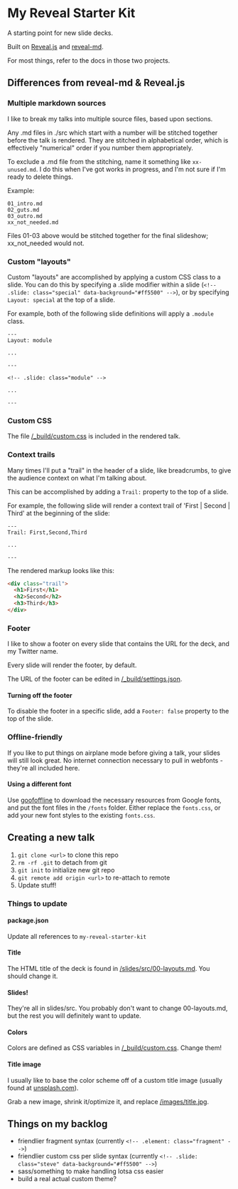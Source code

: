 # My Reveal Starter Kit

A starting point for new slide decks.

Built on [Reveal.js](https://github.com/hakimel/reveal.js) and [reveal-md](https://github.com/webpro/reveal-md).

For most things, refer to the docs in those two projects.

## Differences from reveal-md & Reveal.js

### Multiple markdown sources

I like to break my talks into multiple source files, based upon sections.

Any .md files in ./src which start with a number will be stitched together before the talk is rendered. They are stitched in alphabetical order, which is effectively "numerical" order if you number them appropriately.

To exclude a .md file from the stitching, name it something like `xx-unused.md`. I do this when I've got works in progress, and I'm not sure if I'm ready to delete things.

Example:

```
01_intro.md
02_guts.md
03_outro.md
xx_not_needed.md
```

Files 01-03 above would be stitched together for the final slideshow; xx_not_needed would not.

### Custom "layouts"

Custom "layouts" are accomplished by applying a custom CSS class to a slide. You can do this by specifying a .slide modifier within a slide (`<!-- .slide: class="special" data-background="#ff5500" -->`), or by specifying `Layout: special` at the top of a slide.

For example, both of the following slide definitions will apply a `.module` class.

```
---
Layout: module

...

---

<!-- .slide: class="module" -->

...

---
```

### Custom CSS

The file [/\_build/custom.css](/_build/custom.css) is included in the rendered talk.

### Context trails

Many times I'll put a "trail" in the header of a slide, like breadcrumbs, to give the audience context on what I'm talking about.

This can be accomplished by adding a `Trail:` property to the top of a slide.

For example, the following slide will render a context trail of 'First | Second | Third' at the beginning of the slide:

```
---
Trail: First,Second,Third

...

---
```

The rendered markup looks like this:

```html
<div class="trail">
  <h1>First</h1>
  <h2>Second</h2>
  <h3>Third</h3>
</div>
```

### Footer

I like to show a footer on every slide that contains the URL for the deck, and my Twitter name.

Every slide will render the footer, by default.

The URL of the footer can be edited in [/\_build/settings.json](/_build/settings.json).

#### Turning off the footer

To disable the footer in a specific slide, add a `Footer: false` property to the top of the slide.

### Offline-friendly

If you like to put things on airplane mode before giving a talk, your slides will still look great. No internet connection necessary to pull in webfonts - they're all included here.

#### Using a different font

Use [goofoffline](https://www.npmjs.com/package/google-fonts-offline) to download the necessary resources from Google fonts, and put the font files in the `/fonts` folder. Either replace the `fonts.css`, or add your new font styles to the existing `fonts.css`.

## Creating a new talk

1. `git clone <url>` to clone this repo
1. `rm -rf .git` to detach from git
1. `git init` to initialize new git repo
1. `git remote add origin <url>` to re-attach to remote
1. Update stuff!

### Things to update

#### package.json

Update all references to `my-reveal-starter-kit`

#### Title

The HTML title of the deck is found in [/slides/src/00-layouts.md](/slides/src/00-layouts.md). You should change it.

#### Slides!

They're all in slides/src. You probably don't want to change 00-layouts.md, but the rest you will definitely want to update.

#### Colors

Colors are defined as CSS variables in [/\_build/custom.css](/_build/custom.css). Change them!

#### Title image

I usually like to base the color scheme off of a custom title image (usually found at [unsplash.com](http://unsplash.com)).

Grab a new image, shrink it/optimize it, and replace [/images/title.jpg](/images/title.jpg).

## Things on my backlog

- friendlier fragment syntax (currently `<!-- .element: class="fragment" -->`)
- friendlier custom css per slide syntax (currently `<!-- .slide: class="steve" data-background="#ff5500" -->`)
- sass/something to make handling lotsa css easier
- build a real actual custom theme?
